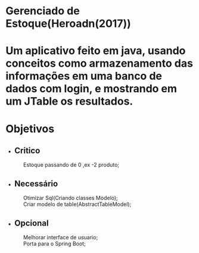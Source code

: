 <h1>Gerenciado de Estoque(Heroadn(2017))<h1>
  
Um aplicativo feito em java, usando conceitos como armazenamento das informações em uma banco de dados com login, e mostrando em um JTable os resultados.


<h1>Objetivos</h1>

<ul>
  <li><h2>Critico</h2></li>
   <ul>
      Estoque passando de 0 ,ex -2 produto;<br>
   </ul>
  
  <li><h2>Necessário</h2></li>
     <ul>
       Otimizar Sql(Criando classes Modelo);<br>
       Criar modelo de table(AbstractTableModel);<br>
    </ul>
   
  <li><h2>Opcional</h2></li>
    <ul>
       Melhorar interface de usuario;<br>
       Porta para o Spring Boot;<br>
    </ul>

</ul>
